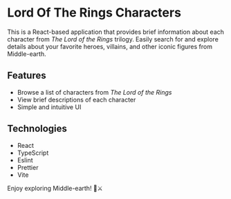 # Lord Of The Rings Characters

This is a React-based application that provides brief information about each character from _The Lord of the Rings_ trilogy. Easily search for and explore details about your favorite heroes, villains, and other iconic figures from Middle-earth.

## Features

- Browse a list of characters from _The Lord of the Rings_
- View brief descriptions of each character
- Simple and intuitive UI

## Technologies

- React
- TypeScript
- Eslint
- Prettier
- Vite

Enjoy exploring Middle-earth! 🌿⚔️
